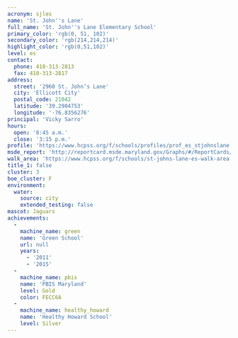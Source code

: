 ```yaml
---
acronym: sjles
name: 'St. John''s Lane'
full_name: 'St. John''s Lane Elementary School'
primary_color: 'rgb(0, 51, 102)'
secondary_color: 'rgb(214,214,214)'
highlight_color: 'rgb(0,51,102)'
level: es
contact:
  phone: 410-313-2813
  fax: 410-313-2817
address:
  street: '2960 St. John’s Lane'
  city: 'Ellicott City'
  postal_code: 21042
  latitude: '39.2904753'
  longitude: '-76.8356276'
principal: 'Vicky Sarro'
hours:
  open: '8:45 a.m.'
  close: '3:15 p.m.'
profile: 'https://www.hcpss.org/f/schools/profiles/prof_es_stjohnslane.pdf'
msde_report: 'http://reportcard.msde.maryland.gov/Graphs/#/ReportCards/ReportCardSchool/1//1/13/0204/'
walk_area: 'https://www.hcpss.org/f/schools/st-johns-lane-es-walk-area.pdf'
title_1: false
cluster: 3
boe_cluster: F
environment:
  water:
    source: city
    extended_testing: false
mascot: Jaguars
achievements:
  -
    machine_name: green
    name: 'Green School'
    url: null
    years:
      - '2011'
      - '2015'
  -
    machine_name: pbis
    name: 'PBIS Maryland'
    level: Gold
    color: FECC6A
  -
    machine_name: healthy_howard
    name: 'Healthy Howard School'
    level: Silver
---
```

